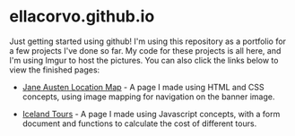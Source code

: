 # ellacorvo.github.io

Just getting started using github! I'm using this repository as a portfolio for a few projects I've done so far. My code for these projects is all here, and I'm using Imgur to host the pictures. You can also click the links below to view the finished pages:

* [Jane Austen Location Map](http://ellacorvo.github.io/JaneAusten.html)  - A page I made using HTML and CSS concepts, using image mapping for navigation on the banner image.

* [Iceland Tours](http://ellacorvo.github.io/Iceland.htm)  - A page I made using Javascript concepts, with a form document and functions to calculate the cost of different tours.
